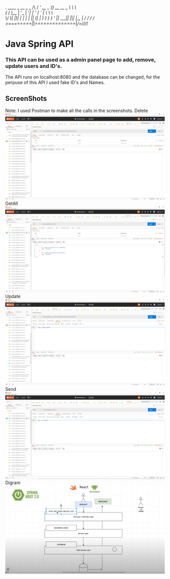  .   ____          _            __ _ _
 /\\ / ___'_ __ _ _(_)_ __  __ _ \ \ \ \
( ( )\___ | '_ | '_| | '_ \/ _` | \ \ \ \
 \\/  ___)| |_)| | | | | || (_| |  ) ) ) )
  '  |____| .__|_| |_|_| |_\__, | / / / /
 =========|_|==============|___/=/_/_/_/

# Java Spring API
### This API can be used as a admin panel page to add, remove, update users and ID's. 
The API runs on localhost:8080 and the database can be changed, for the perpuse
of this API I used fake ID's and Names.

## ScreenShots
Note: I used Postman to make all the calls in the screenshots.
Delete
![](https://github.com/Aldarraji/JavaSpringAPI/blob/master/Screenshots/Delete.JPG)
GetAll
![](https://github.com/Aldarraji/JavaSpringAPI/blob/master/Screenshots/Get%20All.JPG)
Update
![](https://github.com/Aldarraji/JavaSpringAPI/blob/master/Screenshots/Update.JPG)
Send
![](https://github.com/Aldarraji/JavaSpringAPI/blob/master/Screenshots/send.JPG)
Digram
![](https://github.com/Aldarraji/JavaSpringAPI/blob/master/Screenshots/digram.JPG)

